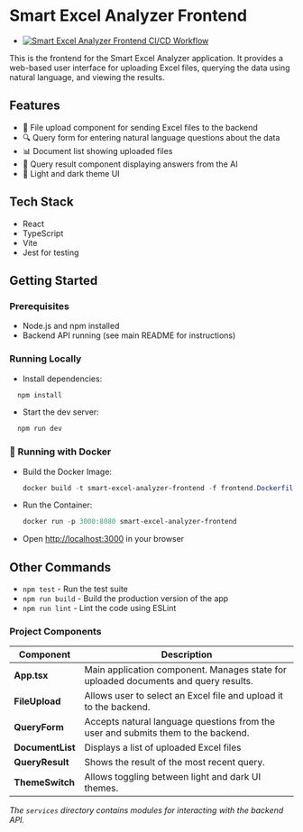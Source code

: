 # Smart Excel Analyzer Frontend

- [![Smart Excel Analyzer Frontend CI/CD Workflow](https://github.com/cwmasonRollTide/SmartExcelAnalyzer/actions/workflows/frontend-workflow.yml/badge.svg?branch=main)](https://github.com/cwmasonRollTide/SmartExcelAnalyzer/actions/workflows/frontend-workflow.yml)

This is the frontend for the Smart Excel Analyzer application. It provides a web-based user interface for uploading Excel files, querying the data using natural language, and viewing the results.

## Features

- 📁 File upload component for sending Excel files to the backend
- 🔍 Query form for entering natural language questions about the data
- 📊 Document list showing uploaded files
- 💬 Query result component displaying answers from the AI
- 🌙 Light and dark theme UI

## Tech Stack

- React
- TypeScript
- Vite
- Jest for testing

## Getting Started

### Prerequisites

- Node.js and npm installed
- Backend API running (see main README for instructions)

### Running Locally

- Install dependencies:

```powershell
  npm install
```

- Start the dev server:

```powershell
  npm run dev
```

### 🐳 Running with Docker

- Build the Docker Image:
  
  ```powershell
  docker build -t smart-excel-analyzer-frontend -f frontend.Dockerfile .
  ```
  
- Run the Container:
  
  ```powershell
  docker run -p 3000:8080 smart-excel-analyzer-frontend
  ```
  
- Open <http://localhost:3000> in your browser

## Other Commands

- `npm test` - Run the test suite
- `npm run build` - Build the production version of the app
- `npm run lint` - Lint the code using ESLint

### Project Components

| Component                         | Description                                                                        |
|-----------------------------------|------------------------------------------------------------------------------------|
| **App.tsx**                       | Main application component. Manages state for uploaded documents and query results.|
| **FileUpload**                    | Allows user to select an Excel file and upload it to the backend.                  |
| **QueryForm**                     | Accepts natural language questions from the user and submits them to the backend.  |
| **DocumentList**                  | Displays a list of uploaded Excel files                                            |
| **QueryResult**                   | Shows the result of the most recent query.                                         |
| **ThemeSwitch**                   | Allows toggling between light and dark UI themes.                                  |

*The `services` directory contains modules for interacting with the backend API.*
